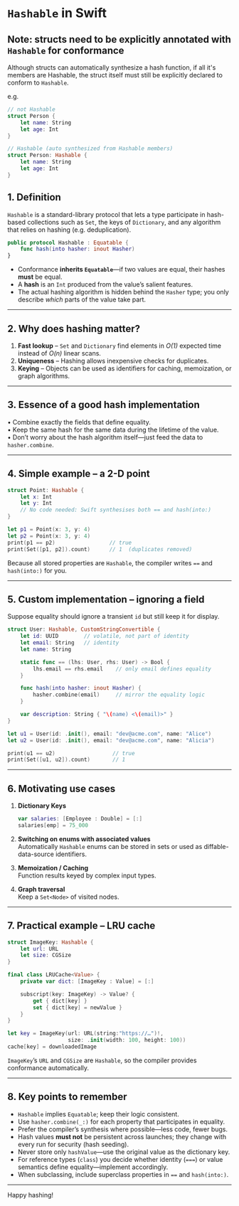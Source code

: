 # `Hashable` in Swift

## Note: structs need to be explicitly annotated with `Hashable` for conformance

Although structs can automatically synthesize a hash function, if all it's members are Hashable, the struct itself must still be explicitly declared to conform to `Hashable`.

e.g. 
```swift
// not Hashable
struct Person {
    let name: String
    let age: Int
}

// Hashable (auto synthesized from Hashable members)
struct Person: Hashable {
    let name: String
    let age: Int
}
```

## 1. Definition  

`Hashable` is a standard-library protocol that lets a type participate in hash-based collections such as `Set`, the keys of `Dictionary`, and any algorithm that relies on hashing (e.g. deduplication).

```swift
public protocol Hashable : Equatable {
    func hash(into hasher: inout Hasher)
}
```

* Conformance **inherits `Equatable`**—if two values are equal, their hashes **must** be equal.
* A **hash** is an `Int` produced from the value’s salient features.  
* The actual hashing algorithm is hidden behind the `Hasher` type; you only describe *which* parts of the value take part.

---

## 2. Why does hashing matter?

1. **Fast lookup** – `Set` and `Dictionary` find elements in *O(1)* expected time instead of *O(n)* linear scans.  
2. **Uniqueness** – Hashing allows inexpensive checks for duplicates.  
3. **Keying** – Objects can be used as identifiers for caching, memoization, or graph algorithms.

---

## 3. Essence of a good hash implementation

• Combine exactly the fields that define equality.  
• Keep the same hash for the same data during the lifetime of the value.  
• Don’t worry about the hash algorithm itself—just feed the data to `hasher.combine`.

---

## 4. Simple example – a 2-D point

```swift
struct Point: Hashable {
    let x: Int
    let y: Int
    // No code needed: Swift synthesises both == and hash(into:)
}

let p1 = Point(x: 3, y: 4)
let p2 = Point(x: 3, y: 4)
print(p1 == p2)                 // true
print(Set([p1, p2]).count)      // 1  (duplicates removed)
```

Because all stored properties are `Hashable`, the compiler writes `==` and `hash(into:)` for you.

---

## 5. Custom implementation – ignoring a field

Suppose equality should ignore a transient `id` but still keep it for display.

```swift
struct User: Hashable, CustomStringConvertible {
    let id: UUID        // volatile, not part of identity
    let email: String   // identity
    let name: String

    static func == (lhs: User, rhs: User) -> Bool {
        lhs.email == rhs.email    // only email defines equality
    }

    func hash(into hasher: inout Hasher) {
        hasher.combine(email)     // mirror the equality logic
    }

    var description: String { "\(name) <\(email)>" }
}

let u1 = User(id: .init(), email: "dev@acme.com", name: "Alice")
let u2 = User(id: .init(), email: "dev@acme.com", name: "Alicia")

print(u1 == u2)                  // true
print(Set([u1, u2]).count)       // 1
```

---

## 6. Motivating use cases

1. **Dictionary Keys**  
   ```swift
   var salaries: [Employee : Double] = [:]
   salaries[emp] = 75_000
   ```

2. **Switching on enums with associated values**  
   Automatically `Hashable` enums can be stored in sets or used as diffable-data-source identifiers.

3. **Memoization / Caching**  
   Function results keyed by complex input types.

4. **Graph traversal**  
   Keep a `Set<Node>` of visited nodes.

---

## 7. Practical example – LRU cache

```swift
struct ImageKey: Hashable {
    let url: URL
    let size: CGSize
}

final class LRUCache<Value> {
    private var dict: [ImageKey : Value] = [:]

    subscript(key: ImageKey) -> Value? {
        get { dict[key] }
        set { dict[key] = newValue }
    }
}

let key = ImageKey(url: URL(string:"https://…")!,
                   size: .init(width: 100, height: 100))
cache[key] = downloadedImage
```

`ImageKey`’s `URL` and `CGSize` are `Hashable`, so the compiler provides conformance automatically.

---

## 8. Key points to remember

* `Hashable` implies `Equatable`; keep their logic consistent.
* Use `hasher.combine(_:)` for each property that participates in equality.
* Prefer the compiler’s synthesis where possible—less code, fewer bugs.
* Hash values **must not** be persistent across launches; they change with every run for security (hash seeding).
* Never store only `hashValue`—use the original value as the dictionary key.
* For reference types (`class`) you decide whether identity (`===`) or value semantics define equality—implement accordingly.
* When subclassing, include superclass properties in `==` and `hash(into:)`.

---

Happy hashing!
